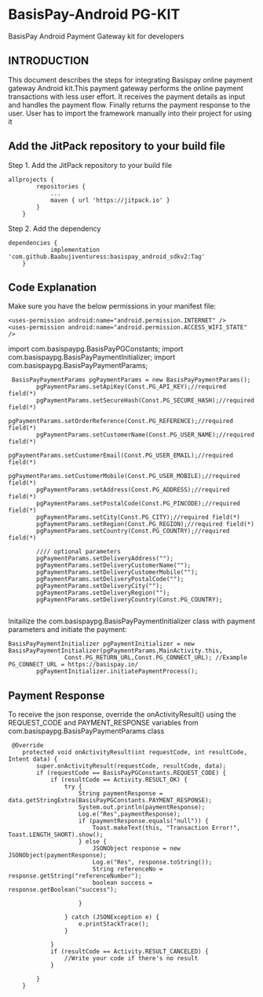 # BasisPay-Android PG-KIT
BasisPay Android Payment Gateway kit for developers

## INTRODUCTION
This document describes the steps for integrating Basispay online payment gateway Android kit.This payment gateway performs the online payment transactions with less user effort. It receives the payment details as input and handles the payment flow. Finally returns the payment response to the user. User has to import the framework manually into their project for using it

## Add the JitPack repository to your build file
Step 1. Add the JitPack repository to your build file
```
allprojects {
		repositories {
			...
			maven { url 'https://jitpack.io' }
		}
	}
```
Step 2. Add the dependency
```
dependencies {
	        implementation 'com.github.Baabujiventuress:basispay_android_sdkv2:Tag'
	}
```

## Code Explanation

Make sure you have the below permissions in your manifest file:
```
<uses-permission android:name="android.permission.INTERNET" />
<uses-permission android:name="android.permission.ACCESS_WIFI_STATE" />
```
import com.basispaypg.BasisPayPGConstants;
import com.basispaypg.BasisPayPaymentInitializer;
import com.basispaypg.BasisPayPaymentParams;

```
 BasisPayPaymentParams pgPaymentParams = new BasisPayPaymentParams();
        pgPaymentParams.setApiKey(Const.PG_API_KEY);//required field(*)
        pgPaymentParams.setSecureHash(Const.PG_SECURE_HASH);//required field(*)
        pgPaymentParams.setOrderReference(Const.PG_REFERENCE);//required field(*)
        pgPaymentParams.setCustomerName(Const.PG_USER_NAME);//required field(*)
        pgPaymentParams.setCustomerEmail(Const.PG_USER_EMAIL);//required field(*)
        pgPaymentParams.setCustomerMobile(Const.PG_USER_MOBILE);//required field(*)
        pgPaymentParams.setAddress(Const.PG_ADDRESS);//required field(*)
        pgPaymentParams.setPostalCode(Const.PG_PINCODE);//required field(*)
        pgPaymentParams.setCity(Const.PG_CITY);//required field(*)
        pgPaymentParams.setRegion(Const.PG_REGION);//required field(*)
        pgPaymentParams.setCountry(Const.PG_COUNTRY);//required field(*)

        //// optional parameters
        pgPaymentParams.setDeliveryAddress("");
        pgPaymentParams.setDeliveryCustomerName("");
        pgPaymentParams.setDeliveryCustomerMobile("");
        pgPaymentParams.setDeliveryPostalCode("");
        pgPaymentParams.setDeliveryCity("");
        pgPaymentParams.setDeliveryRegion("");
        pgPaymentParams.setDeliveryCountry(Const.PG_COUNTRY);
   
```      
Initailize the com.basispaypg.BasisPayPaymentInitializer class with payment parameters and initiate the payment:
```
BasisPayPaymentInitializer pgPaymentInitializer = new BasisPayPaymentInitializer(pgPaymentParams,MainActivity.this,
                Const.PG_RETURN_URL,Const.PG_CONNECT_URL); //Example PG_CONNECT_URL = https://basispay.in/
        pgPaymentInitializer.initiatePaymentProcess();

```
## Payment Response
To receive the json response, override the onActivityResult() using the REQUEST_CODE and PAYMENT_RESPONSE variables from com.basispaypg.BasisPayPaymentParams class
```
 @Override
    protected void onActivityResult(int requestCode, int resultCode, Intent data) {
        super.onActivityResult(requestCode, resultCode, data);
        if (requestCode == BasisPayPGConstants.REQUEST_CODE) {
            if (resultCode == Activity.RESULT_OK) {
                try {
                    String paymentResponse = data.getStringExtra(BasisPayPGConstants.PAYMENT_RESPONSE);
                    System.out.println(paymentResponse);
                    Log.e("Res",paymentResponse);
                    if (paymentResponse.equals("null")) {
                        Toast.makeText(this, "Transaction Error!", Toast.LENGTH_SHORT).show();
                    } else {
                        JSONObject response = new JSONObject(paymentResponse);
                        Log.e("Res", response.toString());
                        String referenceNo = response.getString("referenceNumber");
                        boolean success = response.getBoolean("success");

                    }

                } catch (JSONException e) {
                    e.printStackTrace();
                }

            }
            if (resultCode == Activity.RESULT_CANCELED) {
                //Write your code if there's no result
            }

        }
    }

```
